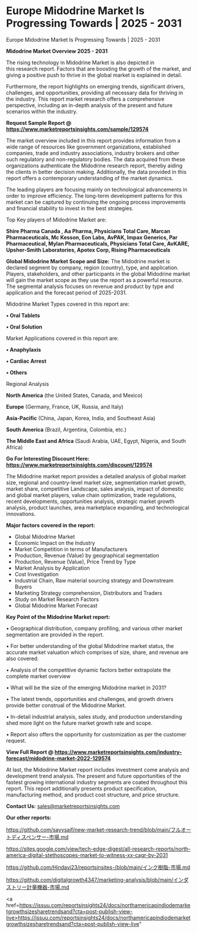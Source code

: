 # Europe Midodrine Market Is Progressing Towards | 2025 - 2031
Europe Midodrine Market Is Progressing Towards | 2025 - 2031

<Strong> Midodrine Market Overview 2025 - 2031</strong>

The rising technology in Midodrine Market is also depicted in this research report. Factors that are boosting the growth of the market, and giving a positive push to thrive in the global market is explained in detail.

Furthermore, the report highlights on emerging trends, significant drivers, challenges, and opportunities, providing all necessary data for thriving in the industry. This report market research offers a comprehensive perspective, including an in-depth analysis of the present and future scenarios within the industry.

<strong>Request Sample Report @ <a href=https://www.marketreportsinsights.com/sample/129574>https://www.marketreportsinsights.com/sample/129574</a></strong>

The market overview included in this report provides information from a wide range of resources like government organizations, established companies, trade and industry associations, industry brokers and other such regulatory and non-regulatory bodies. The data acquired from these organizations authenticate the Midodrine research report, thereby aiding the clients in better decision making. Additionally, the data provided in this report offers a contemporary understanding of the market dynamics.

The leading players are focusing mainly on technological advancements in order to improve efficiency. The long-term development patterns for this market can be captured by continuing the ongoing process improvements and financial stability to invest in the best strategies.

Top Key players of Midodrine Market are:

<strong>Shire Pharma Canada , Aa Pharma, Physicians Total Care, Marcan Pharmaceuticals, Mc Kesson, Eon Labs, AvPAK, Impax Generics, Par Pharmaceutical, Mylan Pharmaceuticals, Physicians Total Care, AvKARE, Upsher-Smith Laboratories, Apotex Corp, Rising Pharmaceuticals</strong>

<strong><b>Global Midodrine Market Scope and Size:</b></strong>
The Midodrine market is declared segment by company, region (country), type, and application. Players, stakeholders, and other participants in the global Midodrine market will gain the market scope as they use the report as a powerful resource. The segmental analysis focuses on revenue and product by type and application and the forecast period of 2025-2031.

Midodrine Market Types covered in this report are:

<strong>• Oral Tablets

• Oral Solution</strong>

Market Applications covered in this report are:

<strong>• Anaphylaxis

• Cardiac Arrest

• Others</strong> 

Regional Analysis

<strong>North America</strong> (the United States, Canada, and Mexico)

<strong>Europe</strong> (Germany, France, UK, Russia, and Italy)

<strong>Asia-Pacific</strong> (China, Japan, Korea, India, and Southeast Asia)

<strong>South America</strong> (Brazil, Argentina, Colombia, etc.)

<strong>The Middle East and Africa</strong> (Saudi Arabia, UAE, Egypt, Nigeria, and South Africa)

<strong>Go For Interesting Discount Here: <a href=https://www.marketreportsinsights.com/discount/129574>https://www.marketreportsinsights.com/discount/129574</a></strong>

The Midodrine market report provides a detailed analysis of global market size, regional and country-level market size, segmentation market growth, market share, competitive Landscape, sales analysis, impact of domestic and global market players, value chain optimization, trade regulations, recent developments, opportunities analysis, strategic market growth analysis, product launches, area marketplace expanding, and technological innovations.

<strong><b>Major factors covered in the report:</b></strong>
<ul>
  <li>Global Midodrine Market </li>
  <li>Economic Impact on the Industry</li>
  <li>Market Competition in terms of Manufacturers</li>
  <li>Production, Revenue (Value) by geographical segmentation</li>
  <li>Production, Revenue (Value), Price Trend by Type</li>
  <li>Market Analysis by Application</li>
  <li>Cost Investigation</li>
  <li>Industrial Chain, Raw material sourcing strategy and Downstream Buyers</li>
  <li>Marketing Strategy comprehension, Distributors and Traders</li>
  <li>Study on Market Research Factors</li>
  <li>Global Midodrine Market Forecast</li>
</ul>

<strong><b>Key Point of the Midodrine Market report:</b></strong>

• Geographical distribution, company profiling, and various other market segmentation are provided in the report.

• For better understanding of the global Midodrine market status, the accurate market valuation which comprises of size, share, and revenue are also covered.

• Analysis of the competitive dynamic factors better extrapolate the complete market overview

• What will be the size of the emerging Midodrine market in 2031?

• The latest trends, opportunities and challenges, and growth drivers provide better construal of the Midodrine Market.

• In-detail industrial analysis, sales study, and production understanding shed more light on the future market growth rate and scope.

• Report also offers the opportunity for customization as per the customer request.

<strong><b>View Full Report @ <a href=https://www.marketreportsinsights.com/industry-forecast/midodrine-market-2022-129574>https://www.marketreportsinsights.com/industry-forecast/midodrine-market-2022-129574</a></b></strong>


At last, the Midodrine Market report includes investment come analysis and development trend analysis. The present and future opportunities of the fastest growing international industry segments are coated throughout this report. This report additionally presents product specification, manufacturing method, and product cost structure, and price structure.

<strong>Contact Us:</strong>
sales@marketreportsinsights.com

<strong>Our other reports:</strong>

<a href=https://github.com/sayysaif/new-market-research-trend/blob/main/フルオートディスペンサー-市場.md>https://github.com/sayysaif/new-market-research-trend/blob/main/フルオートディスペンサー-市場.md</a>

<a href=https://sites.google.com/view/tech-edge-digest/all-research-reports/north-america-digital-stethoscopes-market-to-witness-xx-cagr-by-2031>https://sites.google.com/view/tech-edge-digest/all-research-reports/north-america-digital-stethoscopes-market-to-witness-xx-cagr-by-2031</a>

<a href=https://github.com/Hindavi23/reportsinsites-/blob/main/インク樹脂-市場.md>https://github.com/Hindavi23/reportsinsites-/blob/main/インク樹脂-市場.md</a>

<a href=https://github.com/digitalgrowth4347/marketing-analysis/blob/main/インダストリー計量機器-市場.md>https://github.com/digitalgrowth4347/marketing-analysis/blob/main/インダストリー計量機器-市場.md</a>

<a href=https://issuu.com/reportsinsights24/docs/northamericapindiodemarketgrowthsizesharetrendsand?cta=post-publish-view-live>https://issuu.com/reportsinsights24/docs/northamericapindiodemarketgrowthsizesharetrendsand?cta=post-publish-view-live</a>"
